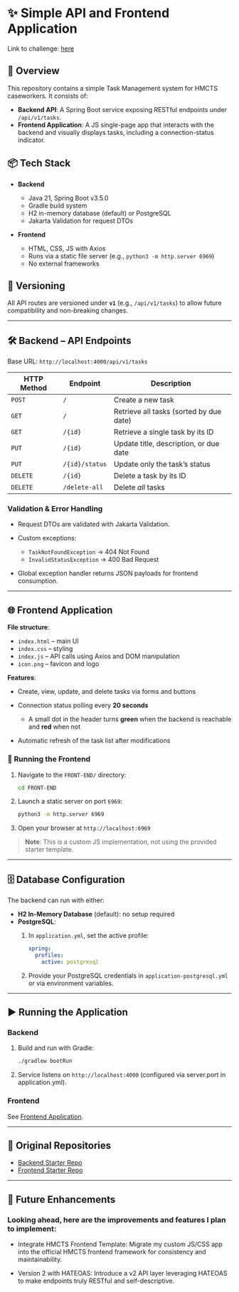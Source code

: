 # ✨ Simple API and Frontend Application

Link to challenge: [here](https://github.com/hmcts/dts-developer-challenge/blob/master/README.md)

## 📝 Overview

This repository contains a simple Task Management system for HMCTS caseworkers. It consists of:

* **Backend API**: A Spring Boot service exposing RESTful endpoints under `/api/v1/tasks`.
* **Frontend Application**: A JS single-page app that interacts with the backend and visually displays tasks, including a connection-status indicator.

## 📦 Tech Stack

* **Backend**

    * Java 21, Spring Boot v3.5.0
    * Gradle build system
    * H2 in-memory database (default) or PostgreSQL
    * Jakarta Validation for request DTOs
* **Frontend**

    * HTML, CSS, JS with Axios
    * Runs via a static file server (e.g., `python3 -m http.server 6969`)
    * No external frameworks

## 🔖 Versioning

All API routes are versioned under **`v1`** (e.g., `/api/v1/tasks`) to allow future compatibility and non-breaking changes.

---

## 🛠 Backend – API Endpoints

Base URL: `http://localhost:4000/api/v1/tasks`

| HTTP Method | Endpoint       | Description                             |
| ----------- | -------------- | --------------------------------------- |
| `POST`      | `/`            | Create a new task                       |
| `GET`       | `/`            | Retrieve all tasks (sorted by due date) |
| `GET`       | `/{id}`        | Retrieve a single task by its ID        |
| `PUT`       | `/{id}`        | Update title, description, or due date  |
| `PUT`       | `/{id}/status` | Update only the task’s status           |
| `DELETE`    | `/{id}`        | Delete a task by its ID                 |
| `DELETE`    | `/delete-all`  | Delete *all* tasks                      |

### Validation & Error Handling

* Request DTOs are validated with Jakarta Validation.
* Custom exceptions:

    * `TaskNotFoundException` → 404 Not Found
    * `InvalidStatusException` → 400 Bad Request
* Global exception handler returns JSON payloads for frontend consumption.

---

## 🌐 Frontend Application

**File structure**:

* `index.html` – main UI
* `index.css` – styling
* `index.js` – API calls using Axios and DOM manipulation
* `icon.png` – favicon and logo

**Features**:

* Create, view, update, and delete tasks via forms and buttons
* Connection status polling every **20 seconds**

    * A small dot in the header turns **green** when the backend is reachable and **red** when not
* Automatic refresh of the task list after modifications

### 🚀 Running the Frontend

1. Navigate to the `FRONT-END/` directory:

   ```bash
   cd FRONT-END
   ```
2. Launch a static server on port `6969`:

   ```bash
   python3 -m http.server 6969
   ```
3. Open your browser at `http://localhost:6969`

> **Note**: This is a custom JS implementation, not using the provided starter template.

---

## 🗄️ Database Configuration

The backend can run with either:

* **H2 In-Memory Database** (default): no setup required
* **PostgreSQL**:
    1. In `application.yml`, set the active profile:

       ```yaml
       spring:
         profiles:
           active: postgresql
       ```
    2. Provide your PostgreSQL credentials in `application-postgresql.yml` or via environment variables.

---

## ▶️ Running the Application

### Backend

1. Build and run with Gradle:

   ```bash
   ./gradlew bootRun
   ```
2. Service listens on `http://localhost:4000` (configured via server.port in application.yml).

### Frontend

See [Frontend Application](#-frontend-application).

---

## 📄 Original Repositories

* [Backend Starter Repo](https://github.com/hmcts/hmcts-dev-test-backend)
* [Frontend Starter Repo](https://github.com/hmcts/hmcts-dev-test-frontend)

---
## 🔧 Future Enhancements

### Looking ahead, here are the improvements and features I plan to implement:

* Integrate HMCTS Frontend Template: Migrate my custom JS/CSS app into the official HMCTS frontend framework for consistency and maintainability.

* Version 2 with HATEOAS: Introduce a v2 API layer leveraging HATEOAS to make endpoints truly RESTful and self-descriptive.


